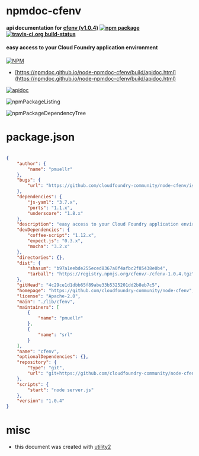 # npmdoc-cfenv

#### api documentation for  [cfenv (v1.0.4)](https://github.com/cloudfoundry-community/node-cfenv)  [![npm package](https://img.shields.io/npm/v/npmdoc-cfenv.svg?style=flat-square)](https://www.npmjs.org/package/npmdoc-cfenv) [![travis-ci.org build-status](https://api.travis-ci.org/npmdoc/node-npmdoc-cfenv.svg)](https://travis-ci.org/npmdoc/node-npmdoc-cfenv)

#### easy access to your Cloud Foundry application environment

[![NPM](https://nodei.co/npm/cfenv.png?downloads=true&downloadRank=true&stars=true)](https://www.npmjs.com/package/cfenv)

- [https://npmdoc.github.io/node-npmdoc-cfenv/build/apidoc.html](https://npmdoc.github.io/node-npmdoc-cfenv/build/apidoc.html)

[![apidoc](https://npmdoc.github.io/node-npmdoc-cfenv/build/screenCapture.buildCi.browser.%252Ftmp%252Fbuild%252Fapidoc.html.png)](https://npmdoc.github.io/node-npmdoc-cfenv/build/apidoc.html)

![npmPackageListing](https://npmdoc.github.io/node-npmdoc-cfenv/build/screenCapture.npmPackageListing.svg)

![npmPackageDependencyTree](https://npmdoc.github.io/node-npmdoc-cfenv/build/screenCapture.npmPackageDependencyTree.svg)



# package.json

```json

{
    "author": {
        "name": "pmuellr"
    },
    "bugs": {
        "url": "https://github.com/cloudfoundry-community/node-cfenv/issues"
    },
    "dependencies": {
        "js-yaml": "3.7.x",
        "ports": "1.1.x",
        "underscore": "1.8.x"
    },
    "description": "easy access to your Cloud Foundry application environment",
    "devDependencies": {
        "coffee-script": "1.12.x",
        "expect.js": "0.3.x",
        "mocha": "3.2.x"
    },
    "directories": {},
    "dist": {
        "shasum": "b97a1eebde255eced8367a0f4afbc2f85438e0b4",
        "tarball": "https://registry.npmjs.org/cfenv/-/cfenv-1.0.4.tgz"
    },
    "gitHead": "4c29ce1d1dbb65f89abe33b5325201dd2b8eb7c5",
    "homepage": "https://github.com/cloudfoundry-community/node-cfenv",
    "license": "Apache-2.0",
    "main": "./lib/cfenv",
    "maintainers": [
        {
            "name": "pmuellr"
        },
        {
            "name": "srl"
        }
    ],
    "name": "cfenv",
    "optionalDependencies": {},
    "repository": {
        "type": "git",
        "url": "git+https://github.com/cloudfoundry-community/node-cfenv.git"
    },
    "scripts": {
        "start": "node server.js"
    },
    "version": "1.0.4"
}
```



# misc
- this document was created with [utility2](https://github.com/kaizhu256/node-utility2)
